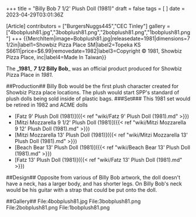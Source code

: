 +++
title = "Billy Bob 7 1/2' Plush Doll (1981)"
draft = false
tags = [ ]
date = 2023-04-29T03:01:36Z

[Article]
contributors = ["BurgersNuggs445","CEC Tinley"]
gallery = ["4bobplush81.jpg","3bobplush81.png","2bobplush81.png","1bobplush81.png"]
+++
{{MerchItem|image=Bobplush81.jpg|releasedate=1981|dimensions=7 1/2in|label1=Showbiz Pizza Place SM|label2=Topeka KS 
S6611|price=$6.99|removedate=1982|label3=Copyright © 1981, Showbiz Pizza Place, inc|label4=Made In
Taiwan}}

The **_1981**_ **_7 1/2<nowiki>_</nowiki> Billy Bob**_ was an official product produced for Showbiz Pizza Place in _1981._

##Production##
Billy Bob would be the first plush character created for Showbiz Pizza place locations. The plush would start SPP's standard of plush dolls being sold inside of plastic bags. 
###Set###
This 1981 set would be retired in 1982 and ACME dolls

* [Fatz 9' Plush Doll (1981)]({{< ref "wiki/Fatz 9' Plush Doll (1981).md" >}})
* [Mitzi Mozzarella 9 1/2' Plush Doll (1981)]({{< ref "wiki/Mitzi Mozzarella 9 12' Plush Doll (1981).md" >}})
* [Mitzi Mozzarella 13' Plush Doll (1981)]({{< ref "wiki/Mitzi Mozzarella 13' Plush Doll (1981).md" >}})
* [Beach Bear 13' Plush Doll (1981)]({{< ref "wiki/Beach Bear 13' Plush Doll (1981).md" >}})
* [Fatz 13' Plush Doll (1981)]({{< ref "wiki/Fatz 13' Plush Doll (1981).md" >}})

##Design##
Opposite from various of Billy Bob artwork, the doll doesn't have a neck, has a larger body, and has shorter legs. On Billy Bob's neck would be his guitar with a strap that could be put onto the doll.

##Gallery##
<gallery>
File:4bobplush81.jpg
File:3bobplush81.png
File:2bobplush81.png
File:1bobplush81.png
</gallery>
